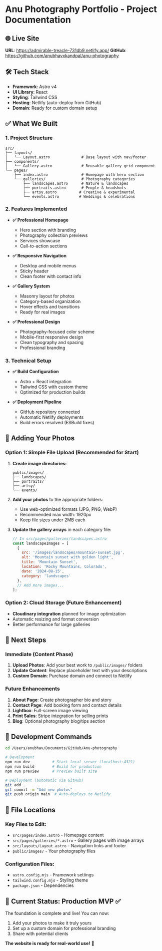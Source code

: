 # Anu Photography Portfolio - Project Documentation

## 🌐 Live Site
**URL**: https://admirable-treacle-731db9.netlify.app/
**GitHub**: https://github.com/anubhavxkandpal/anu-photography

## 🛠️ Tech Stack
- **Framework**: Astro v4
- **UI Library**: React 
- **Styling**: Tailwind CSS
- **Hosting**: Netlify (auto-deploy from GitHub)
- **Domain**: Ready for custom domain setup

## ✅ What We Built

### 1. Project Structure
```
src/
├── layouts/
│   └── Layout.astro              # Base layout with nav/footer
├── components/
│   └── Gallery.astro             # Reusable gallery grid component
└── pages/
    ├── index.astro               # Homepage with hero section
    └── galleries/                # Photography categories
        ├── landscapes.astro      # Nature & landscapes
        ├── portraits.astro       # People & headshots
        ├── artsy.astro          # Creative & experimental
        └── events.astro         # Weddings & celebrations
```

### 2. Features Implemented
- **✅ Professional Homepage**
  - Hero section with branding
  - Photography collection previews
  - Services showcase
  - Call-to-action sections

- **✅ Responsive Navigation** 
  - Desktop and mobile menus
  - Sticky header
  - Clean footer with contact info

- **✅ Gallery System**
  - Masonry layout for photos
  - Category-based organization
  - Hover effects and transitions
  - Ready for real images

- **✅ Professional Design**
  - Photography-focused color scheme
  - Mobile-first responsive design
  - Clean typography and spacing
  - Professional branding

### 3. Technical Setup
- **✅ Build Configuration**
  - Astro + React integration
  - Tailwind CSS with custom theme
  - Optimized for production builds

- **✅ Deployment Pipeline**
  - GitHub repository connected
  - Automatic Netlify deployments
  - Build errors resolved (ESBuild fixes)

## 📸 Adding Your Photos

### Option 1: Simple File Upload (Recommended for Start)
1. **Create image directories:**
   ```
   public/images/
   ├── landscapes/
   ├── portraits/ 
   ├── artsy/
   └── events/
   ```

2. **Add your photos** to the appropriate folders:
   - Use web-optimized formats (JPG, PNG, WebP)
   - Recommended max width: 1920px
   - Keep file sizes under 2MB each

3. **Update the gallery arrays** in each category file:
   ```javascript
   // In src/pages/galleries/landscapes.astro
   const landscapeImages = [
     {
       src: '/images/landscapes/mountain-sunset.jpg',
       alt: 'Mountain sunset with golden light',
       title: 'Mountain Sunset',
       location: 'Rocky Mountains, Colorado',
       date: '2024-08-15',
       category: 'landscapes'
     },
     // Add more images...
   ];
   ```

### Option 2: Cloud Storage (Future Enhancement)
- **Cloudinary integration** planned for image optimization
- Automatic resizing and format conversion
- Better performance for large galleries

## 🚀 Next Steps

### Immediate (Content Phase)
1. **Upload Photos**: Add your best work to `/public/images/` folders
2. **Update Content**: Replace placeholder text with your descriptions
3. **Custom Domain**: Purchase domain and connect to Netlify

### Future Enhancements
1. **About Page**: Create photographer bio and story
2. **Contact Page**: Add booking form and contact details
3. **Lightbox**: Full-screen image viewing
4. **Print Sales**: Stripe integration for selling prints
5. **Blog**: Optional photography blog/tips section

## 🔧 Development Commands
```bash
cd /Users/anubhav/Documents/GitHub/Anu-photography

# Development
npm run dev          # Start local server (localhost:4321)
npm run build        # Build for production
npm run preview      # Preview built site

# Deployment (automatic via GitHub)
git add .
git commit -m "Add new photos"
git push origin main  # Auto-deploys to Netlify
```

## 📝 File Locations

### Key Files to Edit:
- `src/pages/index.astro` - Homepage content
- `src/pages/galleries/*.astro` - Gallery pages with image arrays
- `src/layouts/Layout.astro` - Navigation links and footer
- `public/images/` - Your photography files

### Configuration Files:
- `astro.config.mjs` - Framework settings
- `tailwind.config.mjs` - Styling theme
- `package.json` - Dependencies

## 🎯 Current Status: Production MVP ✅

The foundation is complete and live! You can now:
1. Add your photos to make it truly yours
2. Set up a custom domain for professional branding
3. Share with potential clients

**The website is ready for real-world use!** 🎉